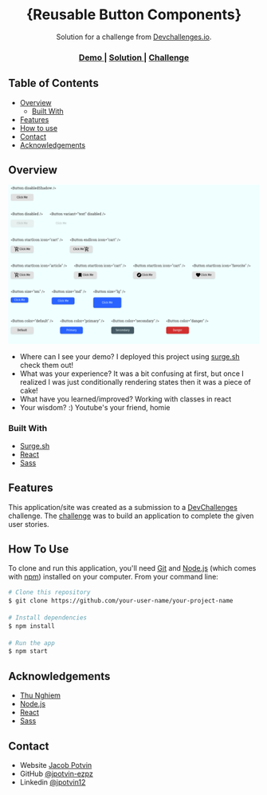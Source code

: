 <!-- Please update value in the {}  -->

<h1 align="center">{Reusable Button Components}</h1>

<div align="center">
   Solution for a challenge from  <a href="http://devchallenges.io" target="_blank">Devchallenges.io</a>.
</div>

<div align="center">
  <h3>
    <a href="https://tough-growth.surge.sh">
      Demo
    </a>
    <span> | </span>
    <a href="https://github.com/jpotvin-ezpz/button-components">
      Solution
    </a>
    <span> | </span>
    <a href="https://devchallenges.io/challenges/ohgVTyJCbm5OZyTB2gNY">
      Challenge
    </a>
  </h3>
</div>

<!-- TABLE OF CONTENTS -->

## Table of Contents

- [Overview](#overview)
  - [Built With](#built-with)
- [Features](#features)
- [How to use](#how-to-use)
- [Contact](#contact)
- [Acknowledgements](#acknowledgements)

<!-- OVERVIEW -->

## Overview

![screenshot](https://github.com/jpotvin-ezpz/button-components/blob/main/src/screenshots/Screenshot_2021-03-22%20Reusable%20Button%20Component.png)

- Where can I see your demo?
  I deployed this project using [surge.sh](https://surge.sh/) check them out!
- What was your experience?
  It was a bit confusing at first, but once I realized I was just conditionally rendering states then it was a piece of cake!
- What have you learned/improved?
  Working with classes in react
- Your wisdom? :)
  Youtube's your friend, homie

### Built With

<!-- This section should list any major frameworks that you built your project using. Here are a few examples.-->

- [Surge.sh](https://surge.sh/)
- [React](https://reactjs.org/)
- [Sass](https://sass-lang.com/)

## Features

<!-- List the features of your application or follow the template. Don't share the figma file here :) -->

This application/site was created as a submission to a [DevChallenges](https://devchallenges.io/challenges) challenge. The [challenge](https://devchallenges.io/challenges/ohgVTyJCbm5OZyTB2gNY) was to build an application to complete the given user stories.

## How To Use

<!-- This is an example, please update according to your application -->

To clone and run this application, you'll need [Git](https://git-scm.com) and [Node.js](https://nodejs.org/en/download/) (which comes with [npm](http://npmjs.com)) installed on your computer. From your command line:

```bash
# Clone this repository
$ git clone https://github.com/your-user-name/your-project-name

# Install dependencies
$ npm install

# Run the app
$ npm start
```

## Acknowledgements

<!-- This section should list any articles or add-ons/plugins that helps you to complete the project. This is optional but it will help you in the future. For exmpale -->

- [Thu Nghiem](https://dev.to/nghiemthu)
- [Node.js](https://nodejs.org/)
- [React](https://reactjs.org/)
- [Sass](https://sass-lang.com)

## Contact

- Website [Jacob Potvin](https://jacobpotvin.me)
- GitHub [@jpotvin-ezpz](https://github.com/jpotvin-ezpz)
- Linkedin [@jpotvin12](https://www.linkedin.com/in/jpotvin12/)
